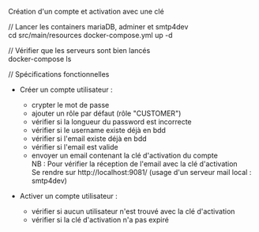 Création d'un compte et activation avec une clé

// Lancer les containers mariaDB, adminer et smtp4dev<br>
cd src/main/resources
docker-compose.yml up -d

// Vérifier que les serveurs sont bien lancés<br>
docker-compose ls

// Spécifications fonctionnelles<br>
- Créer un compte utilisateur :
  - crypter le mot de passe
  - ajouter un rôle par défaut (rôle "CUSTOMER")
  - vérifier si la longueur du password est incorrecte
  - vérifier si le username existe déjà en bdd
  - vérifier si l'email existe déjà en bdd
  - vérifier si l'email est valide
  - envoyer un email contenant la clé d'activation du compte<br>
   NB : Pour vérifier la réception de l'email avec la clé d'activation<br>
   Se rendre sur http://localhost:9081/ (usage d'un serveur mail local : smtp4dev)

- Activer un compte utilisateur :
  - vérifier si aucun utilisateur n'est trouvé avec la clé d'activation
  - vérifier si la clé d'activation n'a pas expiré